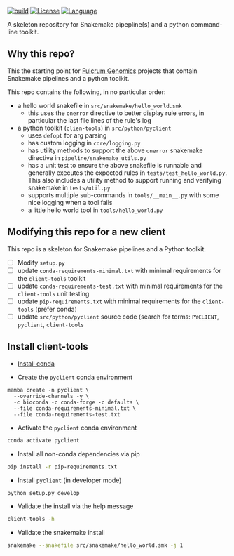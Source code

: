 [![build](https://github.com/fulcrumgenomics/python-snakemake-skeleton/actions/workflows/pythonpackage.yml/badge.svg)](https://github.com/fulcrumgenomics/python-snakemake-skeleton/actions/workflows/pythonpackage.yml)
[![License](https://img.shields.io/badge/license-MIT-blue.svg)](https://github.com/fulcrumgenomics/fgbio/blob/main/LICENSE)
[![Language](https://img.shields.io/badge/python-3.6.10-brightgreen)](https://www.python.org/downloads/release/python-3610/)

A skeleton repository for Snakemake pipepline(s) and a python command-line toolkit.

## Why this repo?

This the starting point for [Fulcrum Genomics][fulcrum-genomics-link] projects that contain Snakemake pipelines
and a python toolkit.

This repo contains the following, in no particular order:

- a hello world snakefile in `src/snakemake/hello_world.smk`
  - this uses the `onerror` directive to better display rule errors, in particular the last file
    lines of the rule's log
- a python toolkit (`clien-tools`) in `src/python/pyclient`
  - uses `defopt` for arg parsing
  - has custom logging in `core/logging.py`
  - has utility methods to support the above `onerror` snakemake directive in `pipeline/snakemake_utils.py`
  - has a unit test to ensure the above snakefile is runnable and generally executes the expected rules in `tests/test_hello_world.py`.
    This also includes a utility method to support running and verifying snakemake in `tests/util.py`
  - supports multiple sub-commands in `tools/__main__.py` with some nice logging when a tool fails
  - a little hello world tool in `tools/hello_world.py`

## Modifying this repo for a new client

This repo is a skeleton for Snakemake pipelines and a Python toolkit.

- [ ] Modify `setup.py`
- [ ] update `conda-requirements-minimal.txt` with minimal requirements for the `client-tools` toolkit
- [ ] update `conda-requirements-test.txt` with minimal requirements for the `client-tools` unit testing
- [ ] update `pip-requirements.txt` with minimal requirements for the `client-tools` (prefer conda)
- [ ] update `src/python/pyclient` source code (search for terms: `PYCLIENT`, `pyclient`, `client-tools`

## Install client-tools

- [Install conda][conda-link]


- Create the `pyclient` conda environment


```console
mamba create -n pyclient \
  --override-channels -y \
  -c bioconda -c conda-forge -c defaults \
  --file conda-requirements-minimal.txt \
  --file conda-requirements-test.txt
```

- Activate the `pyclient` conda environment

```bash
conda activate pyclient
```

- Install all non-conda dependencies via pip

```bash
pip install -r pip-requirements.txt
```

- Install `pyclient` (in developer mode)

```bash
python setup.py develop
```

- Validate the install via the help message

```bash
client-tools -h
```

- Validate the snakemake install

```bash
snakemake --snakefile src/snakemake/hello_world.smk -j 1
```

[fulcrum-genomics-link]: https://www.fulcrumgenomics.com
[conda-link]: https://docs.conda.io/projects/conda/en/latest/user-guide/install/

